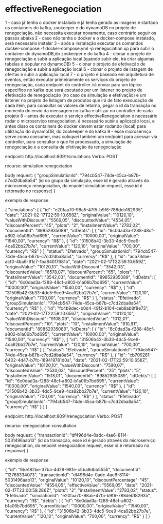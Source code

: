 # effectiveRenegociation
1 - caso já tenha o docker instalado e já tenha gerado as imagens e startado os containers do kafka, zookeeper e do dynamoDB no projeto de renegociação,
não necessita executar novamente, caso contrário seguir os passos abaixa
2 - caso não tenha o docker e o docker-compose instalado, será necessário instalar
3 - após a instalação executar os comandos docker-compose -f docker-compose.yml -p renegociation up para subir o container do dynamoDB,do zookeeper e do kafka
4 - clonar o projeto de renegociação e subir a aplicação local (quando subir ele, irá criar algumas tabelas e popular no dynamoDB)
5 - clonar o projeto de efetivação de renegociação e subir a aplicação local
6 - clonar o projeto de listagem de ofertas e subir a aplicação local
7 - o projeto é baseado em arquitetura de eventos, então executar primeiramente os serviços do projeto de renegociação, cada endpoint do controller
irá enviar para um tópico específico no kafka que será escutado por um listener no projeto de efetivação de renegociação (no caso de simulação e efetivação)
e um listener no projeto de listagem de produtos que irá de fato execucação de cada item, para consultar os valores de retorno, pegar o id da transação no momento
do envio da mensagem no kafka e utilizar no controller de cada projeto
8 - antes de executar o serviço effectiveRenegociation é necessário rodar o microserviço renegociation, é necessário subir a aplicação local, e antes disso
os containers do docker devem estar rodando (local) para utilização do dynamoDB, do zookeeper e do kafka
9 - esse microserviço serve como consumer, mas coloquei também um endpoint para acessar via controller, para consultar o que foi processado, a simulação
de renegociação e a consulta da efetivação da renegociação

endpoint: http://localhost:8091/simulations
Verbo: POST

recurso: simulation renegociation


body request:
{
    "groupSimulationId": "794cb547-74de-45ca-b87b-c7cd2dba8a54" (id do grupo da simulação, esse id é gerado
																 através do microserviço renegociation, do enpoint
																simulation request, esse id é retornado no response)
}

exemplo de response:

{
    "simulations": [
        {
            "id": "e20faa70-98a5-47f5-b9f6-788deb182935",
            "date": "2021-02-17T22:59:10.658Z",
            "originalValue": "10120,10",
            "valueWithDiscount": "5566,05",
            "discountedValue": "4554,05",
            "discountPercent": "45",
            "plots": "2",
            "installmentValue": "2783,02",
            "documentId": "89852935089",
            "idDebts": [
                {
                    "id": "6c0dad3a-f288-48cf-a802-b1a06b7bd695",
                    "currentValue": "10000,00",
                    "originalValue": "1540,00",
                    "currency": "R$"
                },
                {
                    "id": "31506b42-3b33-4dc5-9ce9-4ca92bb27b7e",
                    "currentValue": "120,10",
                    "originalValue": "700,00",
                    "currency": "R$"
                }
            ],
            "status": "Efetivado",
            "groupSimulationId": "794cb547-74de-45ca-b87b-c7cd2dba8a54",
            "currency": "R$"
        },
        {
            "id": "aca73dae-acf0-4ba6-91c7-1ba840f7681b",
            "date": "2021-02-17T22:59:10.659Z",
            "originalValue": "10120,10",
            "valueWithDiscount": "3542,03",
            "discountedValue": "6578,07",
            "discountPercent": "65",
            "plots": "1",
            "installmentValue": "3542,03",
            "documentId": "89852935089",
            "idDebts": [
                {
                    "id": "6c0dad3a-f288-48cf-a802-b1a06b7bd695",
                    "currentValue": "10000,00",
                    "originalValue": "1540,00",
                    "currency": "R$"
                },
                {
                    "id": "31506b42-3b33-4dc5-9ce9-4ca92bb27b7e",
                    "currentValue": "120,10",
                    "originalValue": "700,00",
                    "currency": "R$"
                }
            ],
            "status": "Efetivado",
            "groupSimulationId": "794cb547-74de-45ca-b87b-c7cd2dba8a54",
            "currency": "R$"
        },
        {
            "id": "fc4b9dec-b0d4-49f2-b104-ceb8ab8f8e73",
            "date": "2021-02-17T22:59:10.656Z",
            "originalValue": "10120,10",
            "valueWithDiscount": "9108,09",
            "discountedValue": "1012,01",
            "discountPercent": "10",
            "plots": "10",
            "installmentValue": "910,81",
            "documentId": "89852935089",
            "idDebts": [
                {
                    "id": "6c0dad3a-f288-48cf-a802-b1a06b7bd695",
                    "currentValue": "10000,00",
                    "originalValue": "1540,00",
                    "currency": "R$"
                },
                {
                    "id": "31506b42-3b33-4dc5-9ce9-4ca92bb27b7e",
                    "currentValue": "120,10",
                    "originalValue": "700,00",
                    "currency": "R$"
                }
            ],
            "status": "Efetivado",
            "groupSimulationId": "794cb547-74de-45ca-b87b-c7cd2dba8a54",
            "currency": "R$"
        },
        {
            "id": "cb709281-6402-4d47-b7fc-189419781d0a",
            "date": "2021-02-17T22:59:10.658Z",
            "originalValue": "10120,10",
            "valueWithDiscount": "7590,07",
            "discountedValue": "2530,03",
            "discountPercent": "25",
            "plots": "5",
            "installmentValue": "1518,01",
            "documentId": "89852935089",
            "idDebts": [
                {
                    "id": "6c0dad3a-f288-48cf-a802-b1a06b7bd695",
                    "currentValue": "10000,00",
                    "originalValue": "1540,00",
                    "currency": "R$"
                },
                {
                    "id": "31506b42-3b33-4dc5-9ce9-4ca92bb27b7e",
                    "currentValue": "120,10",
                    "originalValue": "700,00",
                    "currency": "R$"
                }
            ],
            "status": "Efetivado",
            "groupSimulationId": "794cb547-74de-45ca-b87b-c7cd2dba8a54",
            "currency": "R$"
        }
    ]
}

endpoint: http://localhost:8091/renegociation
Verbo: POST

recurso: renegociation consultation


body request:
{
    "transactionId": "df496d4e-0adc-4ae6-8114-5031496aab13" (id da transação, esse id é gerado
																 através do microserviço renegociation, do enpoint
																renegociation request, esse id é retornado no response)
}

exemplo de response:

{
    "id": "9be182be-37ba-4d29-981e-c5ba9dbb5555",
    "documentId": "12768334073",
    "transactionId": "df496d4e-0adc-4ae6-8114-5031496aab13",
    "originalValue": "10120,10",
    "discountPercentage": "45",
    "discountedValue": "4554,05",
    "effectiveValue": "5566,05",
    "date": "2021-02-17T23:00:59.286Z",
    "plots": "2",
    "installmentValue": "2783,02",
    "status": "Efetivado",
    "simulationId": "e20faa70-98a5-47f5-b9f6-788deb182935",
    "currency": "R$",
    "debts": [
        {
            "id": "6c0dad3a-f288-48cf-a802-b1a06b7bd695",
            "currentValue": "10000,00",
            "originalValue": "1540,00",
            "currency": "R$"
        },
        {
            "id": "31506b42-3b33-4dc5-9ce9-4ca92bb27b7e",
            "currentValue": "120,10",
            "originalValue": "700,00",
            "currency": "R$"
        }
    ]
}